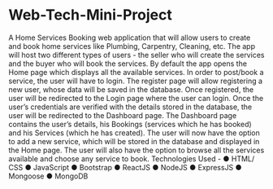 # Web-Tech-Mini-Project

A Home Services Booking web application that will allow users to create and book home services like Plumbing, Carpentry, Cleaning, etc.
The app will host two different types of users - the seller who will create the services and the buyer who will book the services.
By default the app opens the Home page which displays all the available services. In order to post/book a service, the user will have to login. 
The register page will allow registering a new user, whose data will be saved in the database. Once registered, the user will be redirected to the Login page where the user can login. Once the user’s credentials are verified with the details stored in the database, the user will be redirected to the Dashboard page.
The Dashboard page contains the user’s details, his Bookings (services which he has booked) and his Services (which he has created). The user will now have the option to add a new service, which will be stored in the database and displayed in the Home page. The user will also have the option to browse all the services available and choose any service to book.
Technologies Used - 
● HTML/ CSS
● JavaScript
● Bootstrap
● ReactJS
● NodeJS
● ExpressJS
● Mongoose
● MongoDB
